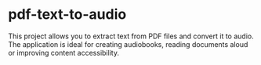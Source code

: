 # pdf-text-to-audio
This project allows you to extract text from PDF files and convert it to audio. The application is ideal for creating audiobooks, reading documents aloud or improving content accessibility.
